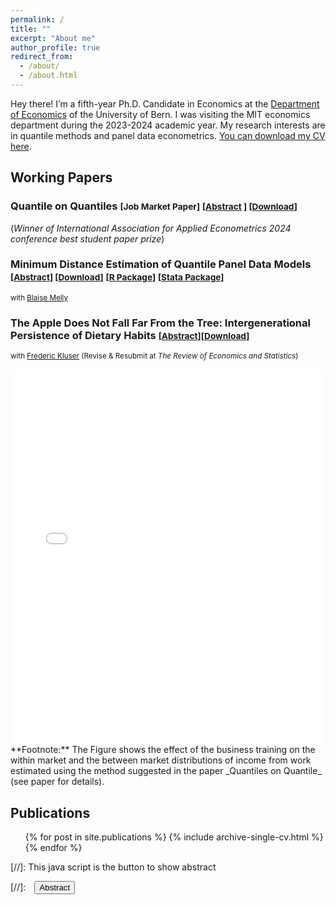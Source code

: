 ```yaml
---
permalink: /
title: ""
excerpt: "About me"
author_profile: true
redirect_from: 
  - /about/
  - /about.html
---
```


Hey there! I’m a fifth-year Ph.D. Candidate in Economics at the <a href="https://www.vwi.unibe.ch/index_eng.html">Department of Economics</a> of the University of Bern. I was visiting the MIT economics department during the 2023-2024 academic year. My research interests are in quantile methods and panel data econometrics.  <a href="https://martinapons.github.io/files/CV_Martina_Pons.pdf" download>You can download my CV here</a>.


## Working Papers

### Quantile on Quantiles <small>[Job Market Paper]</small> <small>[<a href="#/" onclick="visib('qq')">Abstract</a> ] [<a href="/files/QQmodel.pdf" download>Download</a>]</small>
(_Winner of International Association for Applied Econometrics 2024 conference best student paper prize_)
<div id="qq" style="display: none; height: auto; width: auto;text-align: justify; line-height: 1.2" ><small>
Distributional effects provide interesting insight into how a given treatment impacts inequality. This paper extends this notion in two ways. First, it recognizes that inequality spans multiple dimensions, for example, within and between groups, with treatments potentially influencing and creating trade-offs between both. Second, the paper addresses the nontrivial challenge of ranking heterogeneous groups, which heavily depends on the social welfare function of the policymaker. 
To this end, I introduce a model to simultaneously study distributional effects within and between groups while remaining agnostic about this social welfare function. The model consists of a quantile function with two indices, the first capturing heterogeneity within groups and the second addressing the between-group dimension. 
I propose a two-step quantile regression estimator involving within-group regressions in the first stage and between-group regressions in the second stage. 
I show that the estimator is consistent and asymptotically normal when the number of observations per group and the number of groups diverge to infinity. In an empirical application, I study the effect of training on the distribution of firms' performance within and between markets in Kenya. The results show large positive effects among the successful firms in the best-performing markets, suggesting potential complementarities between firms and market performance.
</small><br><br/>
</div>


### Minimum Distance Estimation of Quantile Panel Data Models <small>[<a href="#/" onclick="visib('md')">Abstract</a>] [<a href="/files/MD.pdf" download>Download</a>]</small>  <small>[<a href="https://github.com/martinapons/mdqr" >R Package</a>]</small>  <small>[<a href="https://github.com/bmelly/Stata" download>Stata Package</a>]</small>  
<small>with <a href="https://sites.google.com/site/blaisemelly/">Blaise Melly</a></small>
<div id="md" style="display: none; height: auto; width: auto;text-align: justify; line-height: 1.2" ><small>
We propose a minimum distance estimation approach for quantile panel data models where unit effects may be correlated with covariates. This computationally efficient method involves two stages: first, computing quantile regression within each unit, then applying GMM to the first-stage fitted values. Our estimators are applicable to (i) classical panel data, tracking units over time, and (ii) grouped data, where individual-level data are available, but treatment varies at the group level. Depending on the exogeneity assumptions, this approach provides quantile analogs of classic panel data estimators, including fixed effects, random effects, between, and Hausman-Taylor estimators. In addition, our method offers improved precision for grouped (instrumental) quantile regression compared to existing estimators. We establish asymptotic properties as both the number of units and observations per unit jointly diverge to infinity. Additionally, we introduce an inference procedure that automatically adapts to potentially unknown convergence rates of the estimators. Monte Carlo simulations demonstrate that our estimator and inference procedure perform well in finite samples, even when the number of observations per unit is moderate. In an empirical application, we examine the impact of the food stamp program on birth weights. Our findings reveal that the program's introduction increased birth weights predominantly at the lower end of the distribution, demonstrating our method's ability to capture heterogeneous effects across the outcome distribution.
</small><br><br/>
</div>

### The Apple Does Not Fall Far From the Tree: Intergenerational Persistence of Dietary Habits <small>[<a href="#/" onclick="visib('diet')">Abstract</a>][<a href="https://frederickluser.github.io/files/Intergenerational_Diet.pdf" download>Download</a>]</small>
<small>with <a href="https://frederickluser.github.io/">Frederic Kluser</a> (Revise & Resubmit at _The Review of Economics and Statistics_)</small>

<div id="diet" style="display: none; height: auto; width: auto;text-align: justify; line-height: 1.2" ><small>
Inadequate diets harm individual health, generate substantial healthcare costs, and reduce labor market income. Yet, the determinants of unhealthy eating remain poorly understood. This paper provides novel evidence on the intergenerational transmission of dietary choices from parents to children by exploiting unique grocery transaction records matched with administrative data. We document a strong intergenerational persistence of diet that exceeds income transmission across all measures we consider. At the same time, substantial heterogeneities in the persistence of diet indicate that the socioeconomic background and location of children may be crucial to fostering beneficial eating habits and breaking unhealthy ones. We discuss potential mechanisms and show in a counterfactual analysis that only 10\% of the intergenerational persistence in diet can be explained by the transmission of income and education. In line with these results, we introduce a habit formation model and argue that the formation of dietary habits during childhood and their slow alteration are key drivers of our findings.
</small><br><br/>
</div>


<iframe src="../files/income_3d.html" width="100%" height="600px" frameborder="0"></iframe>
**Footnote:** The Figure shows the effect of the business training on the within market and the between market distributions of income from work estimated using the method suggested in the paper _Quantiles on Quantile_ (see paper for details).

## Publications
<ul>{% for post in site.publications %}
    {% include archive-single-cv.html %}
  {% endfor %}</ul>


[//]: This java script is the button to show abstract
<script>
 function visib(id) {
  var x = document.getElementById(id);
  if (x.style.display === "block") {
    x.style.display = "none";
  } else {
    x.style.display = "block";
  }
}
</script>

[//]:&emsp;<button onclick="visib('polariz')" class="btn btn--inverse btn--small">Abstract</button>

